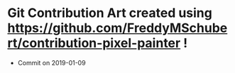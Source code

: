 # Git Contribution Art created using https://github.com/FreddyMSchubert/contribution-pixel-painter !
- Commit on 2019-01-09
